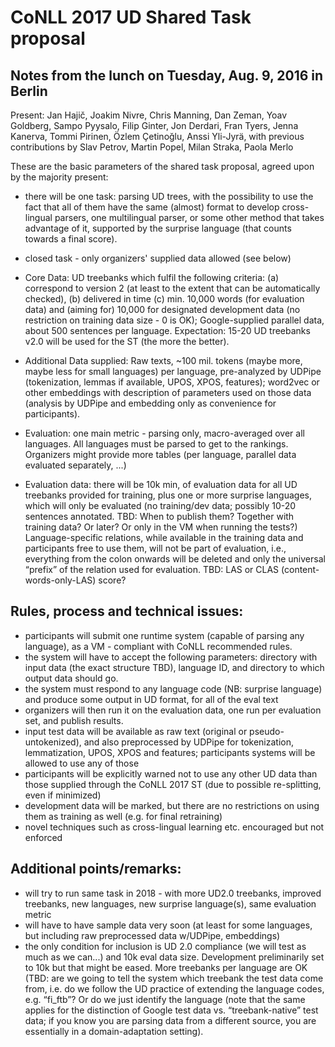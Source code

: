 # CoNLL 2017 UD Shared Task proposal

## Notes from the lunch on Tuesday, Aug. 9, 2016 in Berlin

Present: Jan Hajič, Joakim Nivre, Chris Manning, Dan Zeman, Yoav Goldberg, Sampo Pyysalo, Filip Ginter, Jon Derdari, Fran Tyers, Jenna Kanerva, Tommi Pirinen, Özlem Çetinoğlu, Anssi Yli-Jyrä, with previous contributions by Slav Petrov, Martin Popel, Milan Straka, Paola Merlo

These are the basic parameters of the shared task proposal, agreed upon by the majority present:

- there will be one task: parsing UD trees, with the possibility to use the fact that all of them have the same (almost) format to develop cross-lingual parsers, one multilingual parser, or some other method that takes advantage of it, supported by the surprise language (that counts towards a final score).

- closed task - only organizers' supplied data allowed (see below)

- Core Data: UD treebanks which fulfil the following criteria: (a) correspond to version 2 (at least to the extent that can be automatically checked), (b) delivered in time (c) min. 10,000 words (for evaluation data) and (aiming for) 10,000 for designated development data (no restriction on training data size - 0 is OK); Google-supplied parallel data, about 500 sentences per language. Expectation: 15-20 UD treebanks v2.0 will be used for the ST (the more the better).

- Additional Data supplied: Raw texts, ~100 mil. tokens (maybe more, maybe less for small languages) per language, pre-analyzed by UDPipe (tokenization, lemmas if available, UPOS, XPOS, features); word2vec or other embeddings with description of parameters used on those data (analysis by UDPipe and embedding only as convenience for participants).

- Evaluation: one main metric - parsing only, macro-averaged over all languages. All languages must be parsed to get to the rankings. Organizers might provide more tables (per language, parallel data evaluated separately, ...)

- Evaluation data: there will be 10k min, of evaluation data for all UD treebanks provided for training, plus one or more surprise languages, which will only be evaluated (no training/dev data; possibly 10-20 sentences annotated. TBD: When to publish them? Together with training data? Or later? Or only in the VM when running the tests?) Language-specific relations, while available in the training data and participants free to use them, will not be part of evaluation, i.e., everything from the colon onwards will be deleted and only the universal “prefix” of the relation used for evaluation. TBD: LAS or CLAS (content-words-only-LAS) score?

## Rules, process and technical issues:

- participants will submit one runtime system (capable of parsing any language), as a VM - compliant with CoNLL recommended rules.
- the system will have to accept the following parameters: directory with input data (the exact structure TBD), language ID, and directory to which output data should go.
- the system must respond to any language code (NB: surprise language) and produce some output in UD format, for all of the eval text
- organizers will then run it on the evaluation data, one run per evaluation set, and publish results.
- input test data will be available as raw text (original or pseudo-untokenized), and also preprocessed by UDPipe for tokenization, lemmatization, UPOS, XPOS and features; participants systems will be allowed to use any of those
- participants will be explicitly warned not to use any other UD data than those supplied through the CoNLL 2017 ST (due to possible re-splitting, even if minimized)
- development data will be marked, but there are no restrictions on using them as training as well (e.g. for final retraining)
- novel techniques such as cross-lingual learning etc. encouraged but not enforced

## Additional points/remarks:

- will try to run same task in 2018 - with more UD2.0 treebanks, improved treebanks, new languages, new surprise language(s), same evaluation metric
- will have to have sample data very soon (at least for some languages, but including raw preprocessed data w/UDPipe, embeddings)
- the only condition for inclusion is UD 2.0 compliance (we will test as much as we can...) and 10k eval data size. Development preliminarily set to 10k but that might be eased. More treebanks per language are OK (TBD: are we going to tell the system which treebank the test data come from, i.e. do we follow the UD practice of extending the language codes, e.g. “fi_ftb”? Or do we just identify the language (note that the same applies for the distinction of Google test data vs. “treebank-native” test data; if you know you are parsing data from a different source, you are essentially in a domain-adaptation setting).

